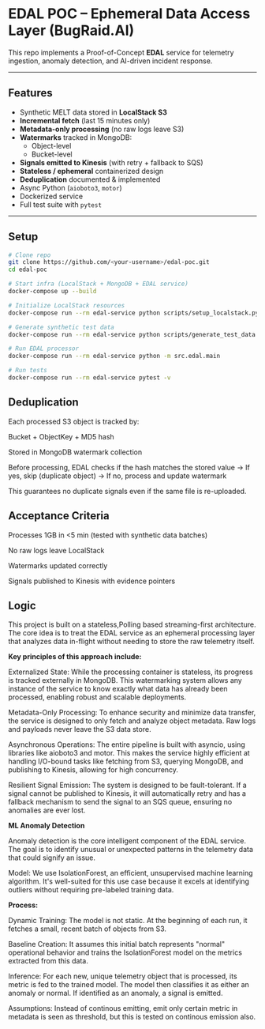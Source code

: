 # EDAL POC – Ephemeral Data Access Layer (BugRaid.AI)

This repo implements a Proof-of-Concept **EDAL** service for telemetry ingestion, anomaly detection, and AI-driven incident response.

---

## Features
- Synthetic MELT data stored in **LocalStack S3**
- **Incremental fetch** (last 15 minutes only)
- **Metadata-only processing** (no raw logs leave S3)
- **Watermarks** tracked in MongoDB:
  - Object-level
  - Bucket-level
- **Signals emitted to Kinesis** (with retry + fallback to SQS)
- **Stateless / ephemeral** containerized design
- **Deduplication** documented & implemented
- Async Python (`aioboto3`, `motor`)
- Dockerized service
- Full test suite with `pytest`

---

## Setup

```bash
# Clone repo
git clone https://github.com/<your-username>/edal-poc.git
cd edal-poc

# Start infra (LocalStack + MongoDB + EDAL service)
docker-compose up --build

# Initialize LocalStack resources
docker-compose run --rm edal-service python scripts/setup_localstack.py

# Generate synthetic test data
docker-compose run --rm edal-service python scripts/generate_test_data.py

# Run EDAL processor
docker-compose run --rm edal-service python -m src.edal.main

# Run tests
docker-compose run --rm edal-service pytest -v
```

## Deduplication

Each processed S3 object is tracked by:

Bucket + ObjectKey + MD5 hash

Stored in MongoDB watermark collection

Before processing, EDAL checks if the hash matches the stored value
→ If yes, skip (duplicate object)
→ If no, process and update watermark

This guarantees no duplicate signals even if the same file is re-uploaded.

## Acceptance Criteria

Processes 1GB in <5 min (tested with synthetic data batches)

No raw logs leave LocalStack

Watermarks updated correctly

Signals published to Kinesis with evidence pointers

## Logic 

This project is built on a stateless,Polling based streaming-first architecture. The core idea is to treat the EDAL service as an ephemeral processing layer that analyzes data in-flight without needing to store the raw telemetry itself.

**Key principles of this approach include:**

Externalized State: While the processing container is stateless, its progress is tracked externally in MongoDB. This watermarking system allows any instance of the service to know exactly what data has already been processed, enabling robust and scalable deployments.

Metadata-Only Processing: To enhance security and minimize data transfer, the service is designed to only fetch and analyze object metadata. Raw logs and payloads never leave the S3 data store.

Asynchronous Operations: The entire pipeline is built with asyncio, using libraries like aioboto3 and motor. This makes the service highly efficient at handling I/O-bound tasks like fetching from S3, querying MongoDB, and publishing to Kinesis, allowing for high concurrency.

Resilient Signal Emission: The system is designed to be fault-tolerant. If a signal cannot be published to Kinesis, it will automatically retry and has a fallback mechanism to send the signal to an SQS queue, ensuring no anomalies are ever lost.

**ML Anomaly Detection**

Anomaly detection is the core intelligent component of the EDAL service. The goal is to identify unusual or unexpected patterns in the telemetry data that could signify an issue.

Model: We use IsolationForest, an efficient, unsupervised machine learning algorithm. It's well-suited for this use case because it excels at identifying outliers without requiring pre-labeled training data.

**Process:**

Dynamic Training: The model is not static. At the beginning of each run, it fetches a small, recent batch of objects from S3.

Baseline Creation: It assumes this initial batch represents "normal" operational behavior and trains the IsolationForest model on the metrics extracted from this data.

Inference: For each new, unique telemetry object that is processed, its metric is fed to the trained model. The model then classifies it as either an anomaly or normal. If identified as an anomaly, a signal is emitted.

Assumptions: Instead of continous emitting, emit only certain metric in metadata is seen as threshold, but this is tested on continous emission also.








